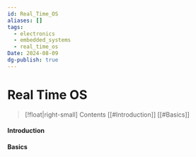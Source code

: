 ```yaml
---
id: Real_Time_OS
aliases: []
tags:
  - electronics
  - embedded_systems
  - real_time_os
Date: 2024-08-09
dg-publish: true
---
```

# Real Time OS
>[!float|right-small] Contents
> [[#Introduction]]
> [[#Basics]]

#### Introduction 

#### Basics
